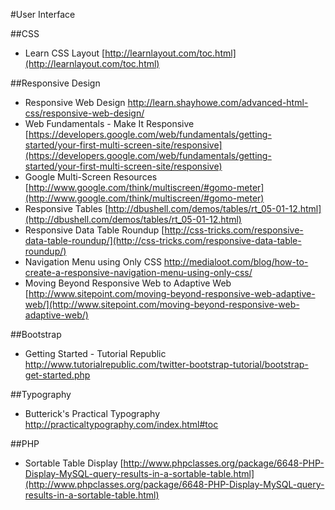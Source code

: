 #User Interface

##CSS
* Learn CSS Layout [http://learnlayout.com/toc.html](http://learnlayout.com/toc.html)

##Responsive Design
* Responsive Web Design http://learn.shayhowe.com/advanced-html-css/responsive-web-design/
* Web Fundamentals - Make It Responsive [https://developers.google.com/web/fundamentals/getting-started/your-first-multi-screen-site/responsive](https://developers.google.com/web/fundamentals/getting-started/your-first-multi-screen-site/responsive)
* Google Multi-Screen Resources [http://www.google.com/think/multiscreen/#gomo-meter](http://www.google.com/think/multiscreen/#gomo-meter)
* Responsive Tables [http://dbushell.com/demos/tables/rt_05-01-12.html](http://dbushell.com/demos/tables/rt_05-01-12.html)
* Responsive Data Table Roundup [http://css-tricks.com/responsive-data-table-roundup/](http://css-tricks.com/responsive-data-table-roundup/)
* Navigation Menu using Only CSS http://medialoot.com/blog/how-to-create-a-responsive-navigation-menu-using-only-css/
* Moving Beyond Responsive Web to Adaptive Web [http://www.sitepoint.com/moving-beyond-responsive-web-adaptive-web/](http://www.sitepoint.com/moving-beyond-responsive-web-adaptive-web/)

##Bootstrap 
* Getting Started - Tutorial Republic http://www.tutorialrepublic.com/twitter-bootstrap-tutorial/bootstrap-get-started.php

##Typography
* Butterick's Practical Typography http://practicaltypography.com/index.html#toc

##PHP
* Sortable Table Display
[http://www.phpclasses.org/package/6648-PHP-Display-MySQL-query-results-in-a-sortable-table.html](http://www.phpclasses.org/package/6648-PHP-Display-MySQL-query-results-in-a-sortable-table.html)
